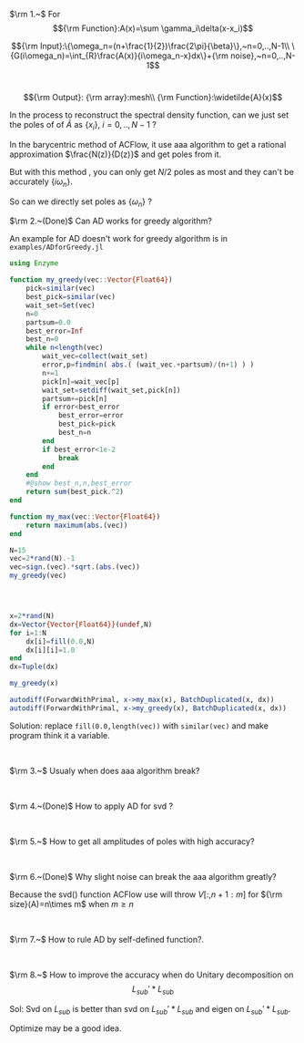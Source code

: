 $\rm 1.~$
For 
$${\rm Function}:A(x)=\sum \gamma_i\delta(x-x_i)$$

$${\rm Input}:\{\omega_n=(n+\frac{1}{2})\frac{2\pi}{\beta}\},~n=0,..,N-1\\
\{G(i\omega_n)=\int_{R}\frac{A(x)}{i\omega_n-x}dx\}+{\rm noise},~n=0,..,N-1$$

$$~$$
$${\rm Output}: {\rm array}:mesh\\
{\rm Function}:\widetilde{A}(x)$$

In the process to reconstruct the spectral density function, can we just set the poles of of $\widetilde{A}$ as $\{x_i\},~i=0,..,N-1$ ?

In the barycentric method of ACFlow, it use aaa algorithm to get a rational approximation $\frac{N(z)}{D(z)}$ and get poles from it.

But with this method , you can only get $N/2$ poles as most and they can't be accurately $\{i\omega_n\}$.

So can we directly set poles as $\{\omega_n\}$ ?

$\rm 2.~(Done)$
Can AD works for greedy algorithm?

An example for AD doesn't work for greedy algorithm is in `examples/ADforGreedy.jl`

```julia
using Enzyme

function my_greedy(vec::Vector{Float64})
    pick=similar(vec)
    best_pick=similar(vec)
    wait_set=Set(vec)
    n=0
    partsum=0.0
    best_error=Inf
    best_n=0
    while n<length(vec)
        wait_vec=collect(wait_set)
        error,p=findmin( abs.( (wait_vec.+partsum)/(n+1) ) )
        n+=1
        pick[n]=wait_vec[p]
        wait_set=setdiff(wait_set,pick[n])
        partsum+=pick[n]
        if error<best_error
            best_error=error
            best_pick=pick
            best_n=n
        end
        if best_error<1e-2
            break
        end
    end
    #@show best_n,n,best_error
    return sum(best_pick.^2)
end

function my_max(vec::Vector{Float64})
    return maximum(abs.(vec))
end

N=15
vec=2*rand(N).-1
vec=sign.(vec).*sqrt.(abs.(vec))
my_greedy(vec)




x=2*rand(N)
dx=Vector{Vector{Float64}}(undef,N)
for i=1:N
    dx[i]=fill(0.0,N)
    dx[i][i]=1.0
end
dx=Tuple(dx)

my_greedy(x)

autodiff(ForwardWithPrimal, x->my_max(x), BatchDuplicated(x, dx))
autodiff(ForwardWithPrimal, x->my_greedy(x), BatchDuplicated(x, dx))
```

Solution: replace `fill(0.0,length(vec))` with `similar(vec)` and make program think it a variable.

$$~$$

$\rm 3.~$
Usualy when does aaa algorithm break?

$$~$$

$\rm 4.~(Done)$
How to apply AD for svd ?

$$~$$

$\rm 5.~$
How to get all amplitudes of poles with high accuracy?

$$~$$

$\rm 6.~(Done)$
Why slight noise can break the aaa algorithm greatly?

Because the svd() function ACFlow use will throw $V[:,n+1:m]$ for ${\rm size}(A)=n\times m$ when $m\geq n$

$$~$$

$\rm 7.~$
How to rule AD by self-defined function?.

$$~$$

$\rm 8.~$
How to improve the accuracy when do Unitary decomposition on $$L_{sub}'*L_{sub}$$ 

Sol: Svd on $L_{sub}$ is better than svd on $L_{sub}'*L_{sub}$ and eigen on $L_{sub}'*L_{sub}$.

Optimize may be a good idea.

$$~$$

